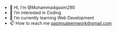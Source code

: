 - 👋 Hi, I’m @Muhammadqasim290
- 👀 I’m interested in Coding
- 🌱 I’m currently learning Web Development
- 📫 How to reach me qasimsaleemwork@gmail.com

<!---
Muhammadqasim290/Muhammadqasim290 is a ✨ special ✨ repository because its `README.md` (this file) appears on your GitHub profile.
You can click the Preview link to take a look at your changes.
--->
